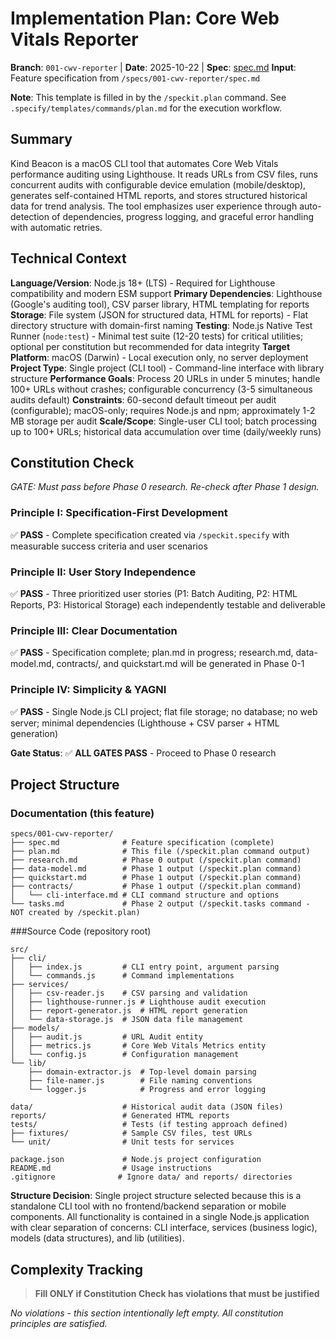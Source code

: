 # Implementation Plan: Core Web Vitals Reporter

**Branch**: `001-cwv-reporter` | **Date**: 2025-10-22 | **Spec**: [spec.md](./spec.md)
**Input**: Feature specification from `/specs/001-cwv-reporter/spec.md`

**Note**: This template is filled in by the `/speckit.plan` command. See `.specify/templates/commands/plan.md` for the execution workflow.

## Summary

Kind Beacon is a macOS CLI tool that automates Core Web Vitals performance auditing using Lighthouse. It reads URLs from CSV files, runs concurrent audits with configurable device emulation (mobile/desktop), generates self-contained HTML reports, and stores structured historical data for trend analysis. The tool emphasizes user experience through auto-detection of dependencies, progress logging, and graceful error handling with automatic retries.

## Technical Context

**Language/Version**: Node.js 18+ (LTS) - Required for Lighthouse compatibility and modern ESM support
**Primary Dependencies**: Lighthouse (Google's auditing tool), CSV parser library, HTML templating for reports
**Storage**: File system (JSON for structured data, HTML for reports) - Flat directory structure with domain-first naming
**Testing**: Node.js Native Test Runner (`node:test`) - Minimal test suite (12-20 tests) for critical utilities; optional per constitution but recommended for data integrity
**Target Platform**: macOS (Darwin) - Local execution only, no server deployment
**Project Type**: Single project (CLI tool) - Command-line interface with library structure
**Performance Goals**: Process 20 URLs in under 5 minutes; handle 100+ URLs without crashes; configurable concurrency (3-5 simultaneous audits default)
**Constraints**: 60-second default timeout per audit (configurable); macOS-only; requires Node.js and npm; approximately 1-2 MB storage per audit
**Scale/Scope**: Single-user CLI tool; batch processing up to 100+ URLs; historical data accumulation over time (daily/weekly runs)

## Constitution Check

*GATE: Must pass before Phase 0 research. Re-check after Phase 1 design.*

### Principle I: Specification-First Development
✅ **PASS** - Complete specification created via `/speckit.specify` with measurable success criteria and user scenarios

### Principle II: User Story Independence
✅ **PASS** - Three prioritized user stories (P1: Batch Auditing, P2: HTML Reports, P3: Historical Storage) each independently testable and deliverable

### Principle III: Clear Documentation
✅ **PASS** - Specification complete; plan.md in progress; research.md, data-model.md, contracts/, and quickstart.md will be generated in Phase 0-1

### Principle IV: Simplicity & YAGNI
✅ **PASS** - Single Node.js CLI project; flat file storage; no database; no web server; minimal dependencies (Lighthouse + CSV parser + HTML generation)

**Gate Status**: ✅ **ALL GATES PASS** - Proceed to Phase 0 research

## Project Structure

### Documentation (this feature)

```text
specs/001-cwv-reporter/
├── spec.md              # Feature specification (complete)
├── plan.md              # This file (/speckit.plan command output)
├── research.md          # Phase 0 output (/speckit.plan command)
├── data-model.md        # Phase 1 output (/speckit.plan command)
├── quickstart.md        # Phase 1 output (/speckit.plan command)
├── contracts/           # Phase 1 output (/speckit.plan command)
│   └── cli-interface.md # CLI command structure and options
└── tasks.md             # Phase 2 output (/speckit.tasks command - NOT created by /speckit.plan)
```

###Source Code (repository root)

```text
src/
├── cli/
│   ├── index.js         # CLI entry point, argument parsing
│   └── commands.js      # Command implementations
├── services/
│   ├── csv-reader.js    # CSV parsing and validation
│   ├── lighthouse-runner.js # Lighthouse audit execution
│   ├── report-generator.js  # HTML report generation
│   └── data-storage.js  # JSON data file management
├── models/
│   ├── audit.js         # URL Audit entity
│   ├── metrics.js       # Core Web Vitals Metrics entity
│   └── config.js        # Configuration management
└── lib/
    ├── domain-extractor.js  # Top-level domain parsing
    ├── file-namer.js        # File naming conventions
    └── logger.js            # Progress and error logging

data/                    # Historical audit data (JSON files)
reports/                 # Generated HTML reports
tests/                   # Tests (if testing approach defined)
├── fixtures/            # Sample CSV files, test URLs
└── unit/                # Unit tests for services

package.json             # Node.js project configuration
README.md                # Usage instructions
.gitignore              # Ignore data/ and reports/ directories
```

**Structure Decision**: Single project structure selected because this is a standalone CLI tool with no frontend/backend separation or mobile components. All functionality is contained in a single Node.js application with clear separation of concerns: CLI interface, services (business logic), models (data structures), and lib (utilities).

## Complexity Tracking

> **Fill ONLY if Constitution Check has violations that must be justified**

*No violations - this section intentionally left empty. All constitution principles are satisfied.*
